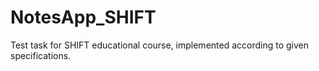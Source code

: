 # NotesApp_SHIFT
Test task for SHIFT educational course, implemented according to given specifications.
